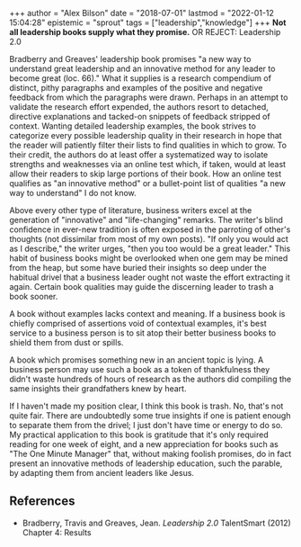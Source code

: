 +++
author = "Alex Bilson"
date = "2018-07-01"
lastmod = "2022-01-12 15:04:28"
epistemic = "sprout"
tags = ["leadership","knowledge"]
+++
**Not all leadership books supply what they promise.**
OR
REJECT: Leadership 2.0

Bradberry and Greaves' leadership book promises "a new way to understand great leadership and an innovative method for any leader to become great (loc. 66)." What it supplies is a research compendium of distinct, pithy paragraphs and examples of the positive and negative feedback from which the paragraphs were drawn. Perhaps in an attempt to validate the research effort expended, the authors resort to detached, directive explanations and tacked-on snippets of feedback stripped of context. Wanting detailed leadership examples, the book strives to categorize every possible leadership quality in their research in hope that the reader will patiently filter their lists to find qualities in which to grow. To their credit, the authors do at least offer a systematized way to isolate strengths and weaknesses via an online test which, if taken, would at least allow their readers to skip large portions of their book. How an online test qualifies as "an innovative method" or a bullet-point list of qualities "a new way to understand" I do not know.

Above every other type of literature, business writers excel at the generation of "innovative" and "life-changing" remarks. The writer's blind confidence in ever-new tradition is often exposed in the parroting of other's thoughts (not dissimilar from most of my own posts). "If only you would act as I describe," the writer urges, "then you too would be a great leader." This habit of business books might be overlooked when one gem may be mined from the heap, but some have buried their insights so deep under the habitual drivel that a business leader ought not waste the effort extracting it again. Certain book qualities may guide the discerning leader to trash a book sooner.

A book without examples lacks context and meaning. If a business book is chiefly comprised of assertions void of contextual examples, it's best service to a business person is to sit atop their better business books to shield them from dust or spills.

A book which promises something new in an ancient topic is lying. A business person may use such a book as a token of thankfulness they didn't waste hundreds of hours of research as the authors did compiling the same insights their grandfathers knew by heart.

If I haven't made my position clear, I think this book is trash. No, that's not quite fair. There are undoubtedly some true insights if one is patient enough to separate them from the drivel; I just don't have time or energy to do so. My practical application to this book is gratitude that it's only required reading for one week of eight, and a new appreciation for books such as "The One Minute Manager" that, without making foolish promises, do in fact present an innovative methods of leadership education, such the parable, by adapting them from ancient leaders like Jesus.

## References

- Bradberry, Travis and Greaves, Jean. _Leadership 2.0_ TalentSmart (2012) Chapter 4: Results
